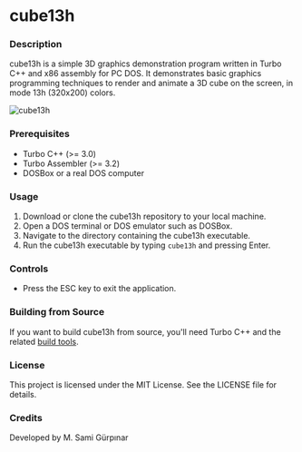 # cube13h

### Description
cube13h is a simple 3D graphics demonstration program written in Turbo C++ and x86 assembly for PC DOS. It demonstrates basic graphics programming techniques to render and animate a 3D cube on the screen, in mode 13h (320x200) colors.

![cube13h](IMG/screenshot.gif)

### Prerequisites
+ Turbo C++ (>= 3.0)
+ Turbo Assembler (>= 3.2)
+ DOSBox or a real DOS computer

### Usage
1. Download or clone the cube13h repository to your local machine.
2. Open a DOS terminal or DOS emulator such as DOSBox.
3. Navigate to the directory containing the cube13h executable.
4. Run the cube13h executable by typing `cube13h` and pressing Enter.

### Controls
- Press the ESC key to exit the application.

### Building from Source
If you want to build cube13h from source, you'll need Turbo C++ and the related [build tools](https://github.com/ms0g/breakout/tree/main/TOOLS/tcpp). 

### License

This project is licensed under the MIT License. See the LICENSE file for details.

### Credits

Developed by M. Sami Gürpınar
